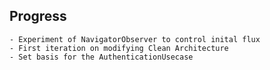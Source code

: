 ## Progress

    - Experiment of NavigatorObserver to control inital flux
    - First iteration on modifying Clean Architecture
    - Set basis for the AuthenticationUsecase
